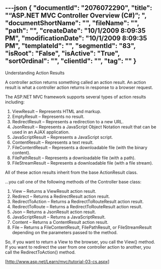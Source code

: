 ---json
{
  "documentId": "2076072290",
  "title": "“ASP.NET MVC Controller Overview (C#)”; ",
  "documentShortName": "",
  "fileName": "",
  "path": "",
  "createDate": "10/1/2009 8:09:35 PM",
  "modificationDate": "10/1/2009 8:09:35 PM",
  "templateId": "",
  "segmentId": "83",
  "isRoot": "False",
  "isActive": "True",
  "sortOrdinal": "",
  "clientId": "",
  "tag": ""
}
---

Understanding Action Results

A controller action returns something called an action result. An action result is what a controller action returns in response to a browser request.

The ASP.NET MVC framework supports several types of action results including:

   1. ViewResult – Represents HTML and markup.
   2. EmptyResult – Represents no result.
   3. RedirectResult – Represents a redirection to a new URL.
   4. JsonResult – Represents a JavaScript Object Notation result that can be used in an AJAX application.
   5. JavaScriptResult – Represents a JavaScript script.
   6. ContentResult – Represents a text result.
   7. FileContentResult – Represents a downloadable file (with the binary content).
   8. FilePathResult – Represents a downloadable file (with a path).
   9. FileStreamResult – Represents a downloadable file (with a file stream).

All of these action results inherit from the base ActionResult class.

…you call one of the following methods of the Controller base class:

   1. View – Returns a ViewResult action result.
   2. Redirect – Returns a RedirectResult action result.
   3. RedirectToAction – Returns a RedirectToRouteResult action result.
   4. RedirectToRoute – Returns a RedirectToRouteResult action result.
   5. Json – Returns a JsonResult action result.
   6. JavaScriptResult – Returns a JavaScriptResult.
   7. Content – Returns a ContentResult action result.
   8. File – Returns a FileContentResult, FilePathResult, or FileStreamResult depending on the parameters passed to the method.

So, if you want to return a View to the browser, you call the View() method. If you want to redirect the user from one controller action to another, you call the RedirectToAction() method.

[http://www.asp.net/Learn/mvc/tutorial-03-cs.aspx]
